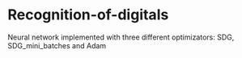 # Recognition-of-digitals
Neural network implemented with three different optimizators: SDG, SDG_mini_batches and Adam
